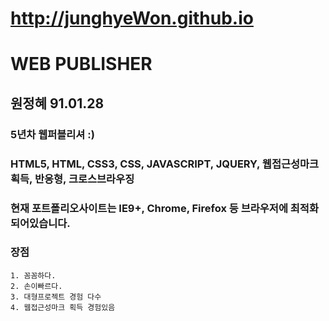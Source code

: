 # http://junghyeWon.github.io

# WEB PUBLISHER
## 원정혜 91.01.28
### 5년차 웹퍼블리셔 :)
### HTML5, HTML, CSS3, CSS, JAVASCRIPT, JQUERY, 웹접근성마크획득, 반응형, 크로스브라우징
### 현재 포트폴리오사이트는 IE9+, Chrome, Firefox 등 브라우저에 최적화 되어있습니다.

### 장점
	1. 꼼꼼하다.
	2. 손이빠르다.
	3. 대형프로젝트 경험 다수
	4. 웹접근성마크 획득 경험있음